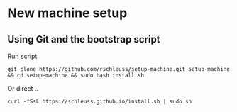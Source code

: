 # New machine setup 

## Using Git and the bootstrap script

Run script.

```
git clone https://github.com/rschleuss/setup-machine.git setup-machine && cd setup-machine && sudo bash install.sh
```

Or direct ..

```
curl -fSsL https://schleuss.github.io/install.sh | sudo sh
```